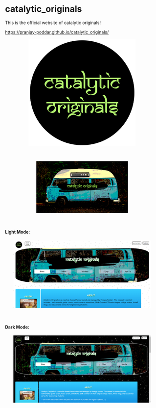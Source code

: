 # catalytic_originals
This is the official website of catalytic originals!

https://pranjay-poddar.github.io/catalytic_originals/
<p align="center">
  <img src="cato.png" width="350" title="hover text">
  </p >
  <br>
  <p align="center">
  <img src="./images/CATALYTIC ORIGINALS COVER PAGE.png" width="300" alt="accessibility text">
  </p>
  <br>
  <h4>Light Mode:</h4>
  <p align="center">
  <img src="./images/website-screenshot.PNG" width="450" title="hover text">
  </p>
  <br>
  <h4>Dark Mode:</h4>
  <p align="center">
  <img src="./images/website-screenshot2.png" width="450" title="hover text">
  </p>
  <br>

